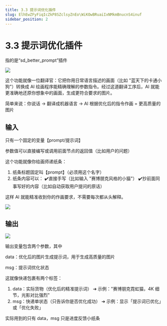 ```yaml
---
title: 3.3 提示词优化插件
slug: ElhEwZFyFiqIcZkP8SZclsyZnEo\WiKOwBRuaiIxNMkmBnucnS4inuf
sidebar_position: 2
---
```



# 3.3 提示词优化插件

指的是“sd_better_prompt”插件

<img src="/assets/IukvbGCgco6Dx1xraqPcwSUhnkc.png" src-width="1920" src-height="869" align="center"/>

这个功能就像一位翻译官：它把你用日常语言描述的画面（比如 "蓝天下的卡通小狗"）转换成 AI 绘画程序能精确理解的参数指令。经过这道翻译工序后，AI 就能更准确地还原你想象中的画面，生成更符合要求的图片。

简单来说：你说话 -&gt; 翻译成机器语言 -&gt; AI 根据优化后的指令作画 = 更高质量的图片

## 输入

只有一个固定的变量【prompt/提示词】

参数值可以直接编写或调用前面节点的返回值（比如用户的问题）

这个功能就像你给画师递纸条：

1. 纸条标题固定叫【prompt】（必须用这个名字）
2. 纸条内容可以：
 ✔️直接手写（比如输入 "赛博朋克风格的小猫"）
 ✔️抄前面同事写好的内容（比如自动获取用户提问的原话）

这样 AI 就能精准收到你的作画要求，不需要每次都从头解释。

<img src="/assets/DvF8bYsNdoFGEcxf5xkcccLEnAh.png" src-width="1920" src-height="869" align="center"/>

## 输出

<img src="/assets/OngMb5z84ohTYKxVv6DcBdinndn.png" src-width="340" src-height="548" align="center"/>

输出变量包含两个参数，其中

data：优化后的图片生成提示词，用于生成高质量的图片

msg：提示词优化状态

这就像快递包裹有两个标签：

1. data：实际货物（优化后的精准提示词）
 ➔ 示例："赛博朋克霓虹猫，4K 细节，光影对比强烈"
2. msg：快递单状态（只告诉你是否优化成功）
 ➔ 示例：显示「提示词已优化」或「优化失败」

实际用到的只有 data，msg 只是进度反馈小纸条

